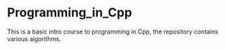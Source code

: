 # Programming_in_Cpp
This is a basic intro course to programming in Cpp, the repository contains various algorithms.

